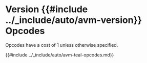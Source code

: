 # Version {{#include ../_include/auto/avm-version}} Opcodes

Opcodes have a cost of 1 unless otherwise specified.

{{#include ../_include/auto/avm-teal-opcodes.md}}
